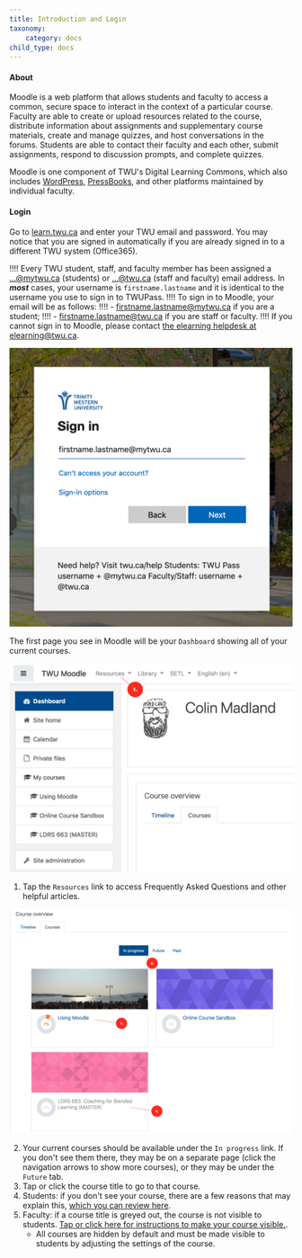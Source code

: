 ```yaml
---
title: Introduction and Login
taxonomy:
    category: docs
child_type: docs
---
```


#### About
Moodle is a web platform that allows students and faculty to access a common, secure space to interact in the context of a particular course. Faculty are able to create or upload resources related to the course, distribute information about assignments and supplementary course materials, create and manage quizzes, and host conversations in the forums. Students are able to contact their faculty and each other, submit assignments, respond to discussion prompts, and complete quizzes.

Moodle is one component of TWU's Digital Learning Commons, which also includes [WordPress](https://create.twu.ca), [PressBooks](https://books.twu.ca), and other platforms maintained by individual faculty.


#### Login

Go to [learn.twu.ca](https://learn.twu.ca) and enter your TWU email and password. You may notice that you are signed in automatically if you are already signed in to a different TWU system (Office365).

!!!! Every TWU student, staff, and faculty member has been assigned a ...@mytwu.ca (students) or ...@twu.ca (staff and faculty) email address. In ***most*** cases, your username is `firstname.lastname` and it is identical to the username you use to sign in to TWUPass.
!!!! To sign in to Moodle, your email will be as follows:
!!!! - firstname.lastname@mytwu.ca if you are a student;
!!!! - firstname.lastname@twu.ca if you are staff or faculty.
!!!! If you cannot sign in to Moodle, please contact [the elearning helpdesk at elearning@twu.ca](mailto:elearning@twu.ca).

![](sign-in-1.png)


The first page you see in Moodle will be your `Dashboard` showing all of your current courses.

![](dashboard-1.png)
1. Tap the `Resources` link to access Frequently Asked Questions and other helpful articles.

![](dashboard-2.png)

2. Your current courses should be available under the `In progress` link. If you don't see them there, they may be on a separate page (click the navigation arrows to show more courses), or they may be under the `Future` tab.
3. Tap or click the course title to go to that course.
4. Students: if you don't see your course, there are a few reasons that may explain this, [which you can review here](https://create.twu.ca/help/moodle/basics/course-not-showing).
4. Faculty: if a course title is greyed out, the course is not visible to students. [Tap or click here for instructions to make your course visible.](https://create.twu.ca/help/moodle/faculty/show-hide).
   - All courses are hidden by default and must be made visible to students by adjusting the settings of the course.
